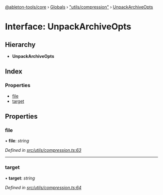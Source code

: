 [@ableton-tools/core](../README.md) › [Globals](../globals.md) › ["utils/compression"](../modules/_utils_compression_.md) › [UnpackArchiveOpts](_utils_compression_.unpackarchiveopts.md)

# Interface: UnpackArchiveOpts

## Hierarchy

* **UnpackArchiveOpts**

## Index

### Properties

* [file](_utils_compression_.unpackarchiveopts.md#file)
* [target](_utils_compression_.unpackarchiveopts.md#target)

## Properties

###  file

• **file**: *string*

*Defined in [src/utils/compression.ts:63](https://github.com/janbiasi/ableton-tools/blob/d96cf3a/packages/core/src/utils/compression.ts#L63)*

___

###  target

• **target**: *string*

*Defined in [src/utils/compression.ts:64](https://github.com/janbiasi/ableton-tools/blob/d96cf3a/packages/core/src/utils/compression.ts#L64)*
